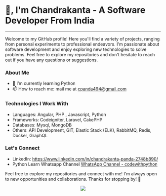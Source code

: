# 👋, I'm Chandrakanta - A Software Developer From India

_____

Welcome to my GitHub profile! Here you'll find a variety of projects, ranging from personal experiments to professional endeavors. I'm passionate about software development and enjoy exploring new technologies to solve problems. Feel free to explore my repositories and don't hesitate to reach out if you have any questions or suggestions.

### About Me
- 🌱 I’m currently learning Python
- 📫 How to reach me: mail me at cpanda494@gmail.com

### Technologies I Work With
- Languages: Angular, PHP , Javascript, Python
- Frameworks: Codeigniter, Laravel, CakePHP 
- Databases: Mysql, MongoDB
- Others: API Development, GIT, Elastic Stack (ELK), RabbitMQ, Redis, Docker, GraphQL

### Let's Connect
- LinkedIn: https://www.linkedin.com/in/chandrakanta-panda-2748b890/
- Python Learn Whatsapp Channel [WhatsApp Channel - codewithpython](https://whatsapp.com/channel/0029Vb5urw8K0IBbTQ8NH53b)  

Feel free to explore my repositories and connect with me! I'm always open to new opportunities and collaborations. Thanks for stopping by! 🚀


<div align="center">

[![](https://visitcount.itsvg.in/api?id=chandrakantapanda&label=Profile%20Views&color=0&icon=0&pretty=false)](https://visitcount.itsvg.in)

</div>
